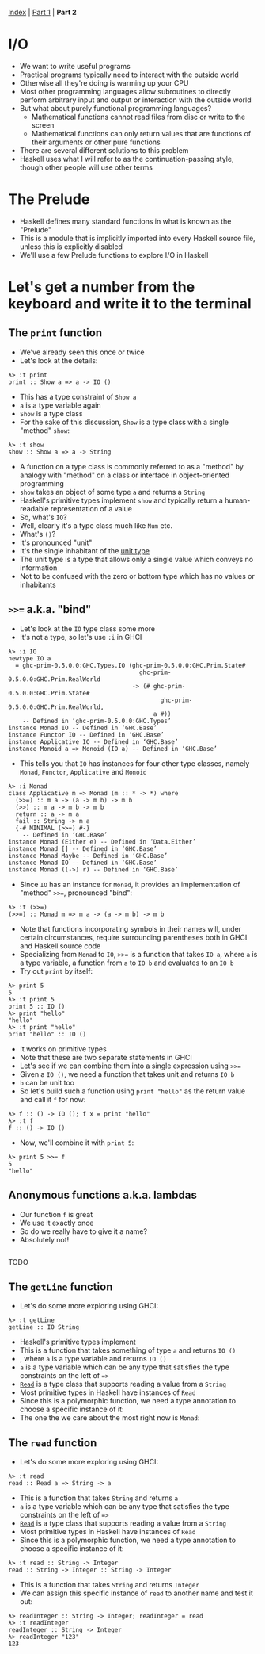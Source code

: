 [Index](index.md) | [Part 1](part01.md) | **Part 2**

# I/O

* We want to write useful programs
* Practical programs typically need to interact with the outside world
* Otherwise all they're doing is warming up your CPU
* Most other programming languages allow subroutines to directly perform arbitrary input and output or interaction with the outside world
* But what about purely functional programming languages?
  * Mathematical functions cannot read files from disc or write to the screen
  * Mathematical functions can only return values that are functions of their arguments or other pure functions
* There are several different solutions to this problem
* Haskell uses what I will refer to as the continuation-passing style, though other people will use other terms

# The Prelude

* Haskell defines many standard functions in what is known as the "Prelude"
* This is a module that is implicitly imported into every Haskell source file, unless this is explicitly disabled
* We'll use a few Prelude functions to explore I/O in Haskell

# Let's get a number from the keyboard and write it to the terminal

## The `print` function

* We've already seen this once or twice
* Let's look at the details:

```ghci
λ> :t print
print :: Show a => a -> IO ()
```

* This has a type constraint of `Show a`
* `a` is a type variable again
* `Show` is a type class
* For the sake of this discussion, `Show` is a type class with a single "method" `show`:

```ghci
λ> :t show
show :: Show a => a -> String
```

* A function on a type class is commonly referred to as a "method" by analogy with "method" on a class or interface in object-oriented programming
* `show` takes an object of some type `a` and returns a `String`
* Haskell's primitive types implement `show` and typically return a human-readable representation of a value
* So, what's `IO`?
* Well, clearly it's a type class much like `Num` etc.
* What's `()`?
* It's pronounced "unit"
* It's the single inhabitant of the [unit type][unittype]
* The unit type is a type that allows only a single value which conveys no information
* Not to be confused with the zero or bottom type which has no values or inhabitants

## `>>=` a.k.a. "bind"

* Let's look at the `IO` type class some more
* It's not a type, so let's use `:i` in GHCI

```ghci
λ> :i IO
newtype IO a
  = ghc-prim-0.5.0.0:GHC.Types.IO (ghc-prim-0.5.0.0:GHC.Prim.State#
                                     ghc-prim-0.5.0.0:GHC.Prim.RealWorld
                                   -> (# ghc-prim-0.5.0.0:GHC.Prim.State#
                                           ghc-prim-0.5.0.0:GHC.Prim.RealWorld,
                                         a #))
  	-- Defined in ‘ghc-prim-0.5.0.0:GHC.Types’
instance Monad IO -- Defined in ‘GHC.Base’
instance Functor IO -- Defined in ‘GHC.Base’
instance Applicative IO -- Defined in ‘GHC.Base’
instance Monoid a => Monoid (IO a) -- Defined in ‘GHC.Base’
```

* This tells you that `IO` has instances for four other type classes, namely `Monad`, `Functor`, `Applicative` and `Monoid`

```ghci
λ> :i Monad
class Applicative m => Monad (m :: * -> *) where
  (>>=) :: m a -> (a -> m b) -> m b
  (>>) :: m a -> m b -> m b
  return :: a -> m a
  fail :: String -> m a
  {-# MINIMAL (>>=) #-}
  	-- Defined in ‘GHC.Base’
instance Monad (Either e) -- Defined in ‘Data.Either’
instance Monad [] -- Defined in ‘GHC.Base’
instance Monad Maybe -- Defined in ‘GHC.Base’
instance Monad IO -- Defined in ‘GHC.Base’
instance Monad ((->) r) -- Defined in ‘GHC.Base’
```

* Since `IO` has an instance for `Monad`, it provides an implementation of "method" `>>=`, pronounced "bind":

```ghci
λ> :t (>>=)
(>>=) :: Monad m => m a -> (a -> m b) -> m b
```

* Note that functions incorporating symbols in their names will, under certain circumstances, require surrounding parentheses both in GHCI and Haskell source code
* Specializing from `Monad` to `IO`, `>>=` is a function that takes `IO a`, where `a` is a type variable, a function from `a` to `IO b` and evaluates to an `IO b`
* Try out `print` by itself:

```ghci
λ> print 5
5
λ> :t print 5
print 5 :: IO ()
λ> print "hello"
"hello"
λ> :t print "hello"
print "hello" :: IO ()
```

* It works on primitive types
* Note that these are two separate statements in GHCI
* Let's see if we can combine them into a single expression using `>>=`
* Given a `IO ()`, we need a function that takes unit and returns `IO b`
* `b` can be unit too
* So let's build such a function using `print "hello"` as the return value and call it `f` for now:

```ghci
λ> f :: () -> IO (); f x = print "hello"
λ> :t f
f :: () -> IO ()
```

* Now, we'll combine it with `print 5`:

```ghci
λ> print 5 >>= f
5
"hello"
```

## Anonymous functions a.k.a. lambdas

* Our function `f` is great
* We use it exactly once
* So do we really have to give it a name?
* Absolutely not!

```ghci
```

TODO

## The `getLine` function

* Let's do some more exploring using GHCI:

```ghci
λ> :t getLine
getLine :: IO String
```

* Haskell's primitive types implement
* This is a function that takes something of type `a` and returns `IO ()`
* , where `a` is a type variable and returns `IO ()`
* `a` is a type variable which can be any type that satisfies the type constraints on the left of `=>`
* [`Read`][readdoc] is a type class that supports reading a value from a `String`
* Most primitive types in Haskell have instances of `Read`
* Since this is a polymorphic function, we need a type annotation to choose a specific instance of it:
* The one the we care about the most right now is `Monad`:


## The `read` function

* Let's do some more exploring using GHCI:

```ghci
λ> :t read
read :: Read a => String -> a
```

* This is a function that takes `String` and returns `a`
* `a` is a type variable which can be any type that satisfies the type constraints on the left of `=>`
* [`Read`][readdoc] is a type class that supports reading a value from a `String`
* Most primitive types in Haskell have instances of `Read`
* Since this is a polymorphic function, we need a type annotation to choose a specific instance of it:

```ghci
λ> :t read :: String -> Integer
read :: String -> Integer :: String -> Integer
```

* This is a function that takes `String` and returns `Integer`
* We can assign this specific instance of `read` to another name and test it out:

```ghci
λ> readInteger :: String -> Integer; readInteger = read
λ> :t readInteger
readInteger :: String -> Integer
λ> readInteger "123"
123
```

[readdoc]: https://hackage.haskell.org/package/base-4.9.0.0/docs/Text-Read.html
[unittype]: https://en.wikipedia.org/wiki/Unit_type